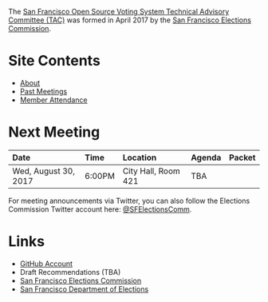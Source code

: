 The [San Francisco Open Source Voting System Technical Advisory Committee
(TAC)](index) was formed in April 2017 by the [San Francisco
Elections Commission](http://sfgov.org/electionscommission/).


# Site Contents

- [About](about)
- [Past Meetings](past-meetings)
- [Member Attendance](attendance)


# Next Meeting

| Date | Time | Location | Agenda | Packet |
|:-----|:-----|:---------|:-------|:-------|
| Wed, August 30, 2017 | 6:00PM | City Hall, Room 421 | TBA | |

For meeting announcements via Twitter, you can also follow the Elections
Commission Twitter account here:
[@SFElectionsComm](https://twitter.com/SFElectionsComm).


# Links

- [GitHub Account](https://github.com/OSVTAC)
- Draft Recommendations (TBA)
- [San Francisco Elections Commission](http://sfgov.org/electionscommission/)
- [San Francisco Department of Elections](http://www.sfelections.org/)
